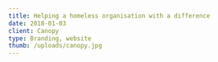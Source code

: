 ```yaml
---
title: Helping a homeless organisation with a difference
date: 2018-01-03
client: Canopy
type: Branding, website
thumb: /uploads/canopy.jpg
---
```

